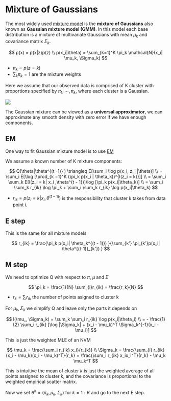 # Mixture of Gaussians
The most widely used [mixture model](mixture_models.md) is the **mixture of Gaussians** also known as **Gaussian mixture model (GMM)**. In this model each base distribution is a mixture of multivariate Gaussians with mean $\mu_k$ and covariance matrix $\Sigma_k$.

$$
p(x) = p(x|z)p(z) \\
p(x_i|\theta) = \sum_{k=1}^K \pi_k \mathcal{N}(x_i| \mu_k, \Sigma_k)
$$

* $\pi_k = p(z=k)$
* $\sum_k \pi_k = 1$ are the mixture weights

Here we assume that our observed data is comprised of K cluster with proportions specified by $\pi_1, \cdots, \pi_k$, where each cluster is a Gaussian.

![](../.images/machine_learning/gaussian_mixture_example.png)

The Gaussian mixture can be viewed as a **universal approximator**, we can approximate any smooth density with zero error if we have enough components.
## EM
One way to fit Gaussian mixture model is to use [EM](em_algorithm.md)

We assume a known number of K mixture components:

$$
Q(\theta|\theta^{(t -1)} ) \triangleq E[\sum_i \log p(x_i, z_i |\theta)] \\
= \sum_i E[\log [\prod_{k =1}^K (\pi_k  p(x_i | \theta_k))^{I(z_i = k)}]] \\ 
= \sum_i \sum_k E[I(z_i = k| x_i ,\theta^{t - 1})]\log [\pi_k p(x_i|\theta_k)] \\ 
= \sum_i \sum_k r_{ik} \log \pi_k + \sum_i \sum_k r_{ik} \log p(x_i|\theta_k)
$$

* $r_{ik} = p(z_i = k| x_i, \theta^{(t-1)})$ is the responsibility that cluster k takes from data point i.

## E step

This is the same for all mixture models

$$
r_{ik} = \frac{\pi_k p(x_i| \theta_k^{(t - 1)}) }{\sum_{k'} \pi_{k'}p(x_i| \theta^{(t-1)}_{k'}) }
$$

## M step

We need to optimize Q with respect to $\pi$, $\mu$ and $\Sigma$

$$
\pi_k = \frac{1}{N} \sum_{i}r_{ik} = \frac{r_k}{N}
$$

* $r_k = \sum_i r_{ik}$ the number of points asigned to cluster k


For $\mu_k, \Sigma_k$ we simplify Q and leave only the parts it depends on

$$
l(\mu_, \Sigma_k) = \sum_k \sum_i r_{ik} \log p(x_i|\theta_i)  \\ 
= - \frac{1}{2} \sum_i r_{ik} [\log |\Sigma_k| + (x_i - \mu_k)^T \Sigma_k^{-1}(x_i - \mu_i)]
$$

This is just the weighted MLE of an NVM

$$
\mu_k = \frac{\sum_i r_{ik} x_i}{r_{k}} \\
\Sigma_k = \frac{\sum_{i} r_{ik} (x_i - \mu_k)(x_i - \mu_k)^T}{r_k} = \frac{\sum_i r_{ik} x_ix_i^T}{r_k} - \mu_k \mu_k^T
$$

This is intuitive the mean of cluster $k$ is just the weighted average of all points assigned to cluster k, and the covariance is proportional to the weighted empirical scatter matrix.

Now we set $\theta^k = (\pi_k, \mu_k, \Sigma_k)$ for $k = 1 : K$ and go to the next E step.
